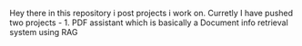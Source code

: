 Hey there in this repository i post projects i work on.
Curretly I have pushed two projects - 1. PDF assistant which is basically a Document info retrieval system using RAG
                                      
